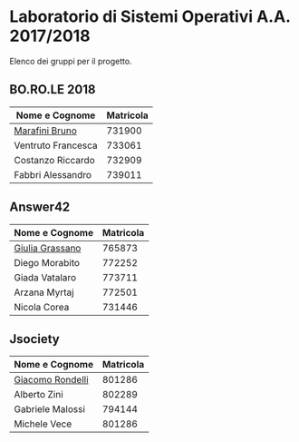 # Laboratorio di Sistemi Operativi A.A. 2017/2018

Elenco dei gruppi per il progetto.
    
## BO.RO.LE 2018
|  Nome e Cognome | Matricola  |
|---|---|
|  [Marafini Bruno](mailto:bruno.marafini@studio.unibo.it) |  731900 | 
| Ventruto Francesca | 733061 |
| Costanzo Riccardo | 732909 |
| Fabbri Alessandro | 739011 |

## Answer42
|  Nome e Cognome | Matricola  |
|---|---|
|  [Giulia Grassano](mailto:giulia.grassano@studio.unibo.it) |  765873 | 
| Diego Morabito | 772252 |
| Giada Vatalaro | 773711 |
| Arzana Myrtaj | 772501 |
| Nicola Corea | 731446 |

## Jsociety
|  Nome e Cognome | Matricola  |
|---|---|
|  [Giacomo Rondelli](mailto:giacomo.rondelli2@studio.unibo.it) |  801286 | 
| Alberto Zini | 802289 |
| Gabriele Malossi | 794144 |
| Michele Vece | 801286 |